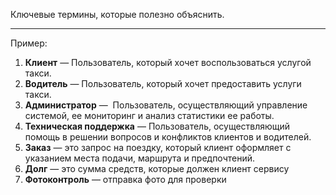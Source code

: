 Ключевые термины, которые полезно объяснить.

----

Пример:

1. **Клиент** — Пользователь, который хочет воспользоваться услугой такси.
2. **Водитель** — Пользователь, который хочет предоставить услуги такси.
3. **Администратор** —  Пользователь, осуществляющий управление системой, ее мониторинг и анализ статистики ее работы.
4. **Техническая поддержка** — Пользователь, осуществляющий помощь в решении вопросов и конфликтов клиентов и водителей.
5. **Заказ** — это запрос на поездку, который клиент оформляет с указанием места подачи, маршрута и предпочтений.
6. **Долг** — это сумма средств, которые должен клиент сервису
7. **Фотоконтроль** — отправка фото для проверки